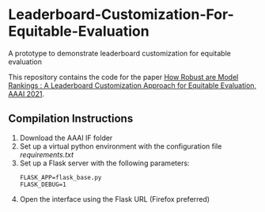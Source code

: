 # Leaderboard-Customization-For-Equitable-Evaluation
A prototype to demonstrate leaderboard customization for equitable evaluation

This repository contains the code for the paper [How Robust are Model Rankings : A Leaderboard Customization Approach for Equitable Evaluation, AAAI 2021](http://34.94.61.102/paper_AAAI-8566.html).

## Compilation Instructions
1. Download the AAAI IF folder
2. Set up a virtual python environment with the configuration file *requirements.txt*
3. Set up a Flask server with the following parameters:
   ```
   FLASK_APP=flask_base.py
   FLASK_DEBUG=1
   ```
4. Open the interface using the Flask URL (Firefox preferred)
